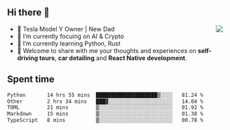 ## Hi there 👋
<img align="right" src="https://github-readme-stats.vercel.app/api?username=ljunb&show_icons=true&icon_color=CE1D2D&text_color=718096&bg_color=00000000&hide_title=true&hide_border=true" />

- 🚗 Tesla Model Y Owner | New Dad
- 🔭 I’m currently focuing on AI & Crypto
- 🌱 I’m currently learning Python, Rust
- 💬 Welcome to share with me your thoughts and experiences on **self-driving tours**, **car detailing** and **React Native development**.




## Spent time
<!--START_SECTION:waka-->

```txt
Python       14 hrs 55 mins  ████████████████████▒░░░░   81.24 %
Other        2 hrs 34 mins   ███▓░░░░░░░░░░░░░░░░░░░░░   14.04 %
TOML         21 mins         ▒░░░░░░░░░░░░░░░░░░░░░░░░   01.92 %
Markdown     15 mins         ▒░░░░░░░░░░░░░░░░░░░░░░░░   01.38 %
TypeScript   8 mins          ▒░░░░░░░░░░░░░░░░░░░░░░░░   00.78 %
```

<!--END_SECTION:waka-->
